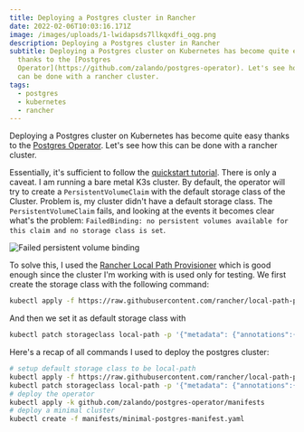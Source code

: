 ```yaml
---
title: Deploying a Postgres cluster in Rancher
date: 2022-02-06T10:03:16.171Z
image: /images/uploads/1-lwidapsds7llkqxdfi_oqg.png
description: Deploying a Postgres cluster in Rancher
subtitle: Deploying a Postgres cluster on Kubernetes has become quite easy
  thanks to the [Postgres
  Operator](https://github.com/zalando/postgres-operator). Let's see how this
  can be done with a rancher cluster.
tags:
  - postgres
  - kubernetes
  - rancher
---
```

Deploying a Postgres cluster on Kubernetes has become quite easy thanks to the [Postgres Operator](https://github.com/zalando/postgres-operator). Let's see how this can be done with a rancher cluster.

<!-- more -->

Essentially, it's sufficient to follow the [quickstart tutorial](https://github.com/zalando/postgres-operator/blob/master/docs/quickstart.md). There is only a caveat. I am running a bare metal K3s cluster. By default, the operator will try to create a `PersistentVolumeClaim` with the default storage class of the Cluster. Problem is, my cluster didn't have a default storage class. The `PersistentVolumeClaim` fails, and looking at the events it becomes clear what's the problem: `FailedBinding: no persistent volumes available for this claim and no storage class is set`.

![Failed persistent volume binding](/images/uploads/screenshot-2022-02-06-at-11.37.30.png)

To solve this, I used the [Rancher Local Path Provisioner](https://github.com/rancher/local-path-provisioner) which is good enough since the cluster I'm working with is used only for testing. We first create the storage class with the following command:

```bash
kubectl apply -f https://raw.githubusercontent.com/rancher/local-path-provisioner/master/deploy/local-path-storage.yaml
```

And then we set it as default storage class with 

```bash
kubectl patch storageclass local-path -p '{"metadata": {"annotations":{"storageclass.kubernetes.io/is-default-class":"false"}}}'
```

Here's a recap of all commands I used to deploy the postgres cluster:
```bash
# setup default storage class to be local-path
kubectl apply -f https://raw.githubusercontent.com/rancher/local-path-provisioner/master/deploy/local-path-storage.yaml
kubectl patch storageclass local-path -p '{"metadata": {"annotations":{"storageclass.kubernetes.io/is-default-class":"false"}}}'
# deploy the operator
kubectl apply -k github.com/zalando/postgres-operator/manifests
# deploy a minimal cluster
kubectl create -f manifests/minimal-postgres-manifest.yaml
```